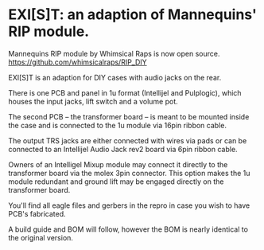 # EXI[S]T: an adaption of Mannequins' RIP module.

Mannequins RIP module by Whimsical Raps is now open source.
https://github.com/whimsicalraps/RIP_DIY

EXI[S]T is an adaption for DIY cases with audio jacks on the rear.

There is one PCB and panel in 1u format (Intellijel and Pulplogic), which houses the input jacks, lift switch and a volume pot.

The second PCB – the transformer board – is meant to be mounted inside the case and is connected to the 1u module via 16pin ribbon cable.

The output TRS jacks are either connected with wires via pads or can be connected to an Intellijel Audio Jack rev2 board via 6pin ribbon cable.

Owners of an Intelligel Mixup module may connect it directly to the transformer board via the molex 3pin connector. This option makes the 1u module redundant and ground lift may be engaged directly on the transformer board.

You'll find all eagle files and gerbers in the repro in case you wish to have PCB's fabricated.

A build guide and BOM will follow, however the BOM is nearly identical to the original version.
